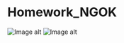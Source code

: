 # Homework_NGOK

![Image alt](https://github.com/snzsenze/MyHomework_NGOK/blob/main/image1.jpg)
![Image alt](https://github.com/snzsenze/MyHomework_NGOK/blob/main/image2.jpg)